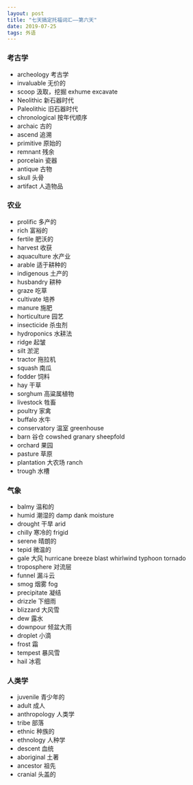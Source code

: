 ```yaml
---
layout: post
title: "七天搞定托福词汇——第六天"
date: 2019-07-25
tags: 外语   
---
```



### 考古学

* archeology 考古学
* invaluable 无价的
* scoop 汲取，挖掘 exhume excavate 
* Neolithic 新石器时代
* Paleolithic 旧石器时代
* chronological 按年代顺序
* archaic 古的
* ascend 追溯
* primitive 原始的
* remnant 残余
* porcelain 瓷器
* antique 古物
* skull 头骨
* artifact 人造物品

### 农业

* prolific 多产的
* rich 富裕的
* fertile 肥沃的
* harvest 收获
* aquaculture 水产业
* arable 适于耕种的
* indigenous 土产的
* husbandry 耕种
* graze 吃草
* cultivate 培养
* manure 施肥
* horticulture 园艺
* insecticide 杀虫剂
* hydroponics 水耕法
* ridge 起皱
* silt 淤泥
* tractor 拖拉机
* squash 南瓜 
* fodder 饲料
* hay 干草
* sorghum 高粱属植物
* livestock 牲畜
* poultry 家禽
* buffalo 水牛
* conservatory 温室 greenhouse 
* barn 谷仓 cowshed granary sheepfold
* orchard 果园
* pasture 草原
* plantation 大农场 ranch
* trough 水槽

### 气象

* balmy 温和的
* humid 潮湿的 damp dank moisture 
* drought 干旱 arid
* chilly 寒冷的 frigid 
* serene 晴朗的
* tepid  微温的
* gale 大风 hurricane breeze blast whirlwind typhoon tornado
* troposphere 对流层
* funnel 漏斗云
* smog 烟雾 fog
* precipitate 凝结
* drizzle 下细雨
* blizzard 大风雪
* dew 露水
* downpour 倾盆大雨
* droplet 小滴
* frost 霜
* tempest 暴风雪
* hail 冰雹


### 人类学

* juvenile 青少年的
* adult 成人
* anthropology 人类学
* tribe 部落
* ethnic 种族的
* ethnology 人种学
* descent 血统
* aboriginal 土著
* ancestor 祖先
* cranial 头盖的